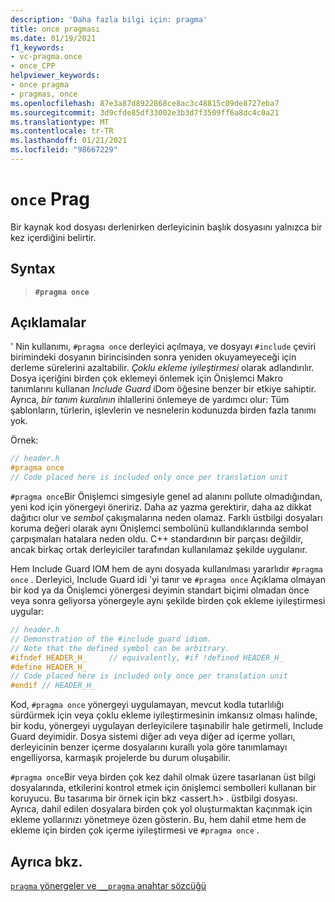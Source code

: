 ```yaml
---
description: 'Daha fazla bilgi için: pragma'
title: once pragması
ms.date: 01/19/2021
f1_keywords:
- vc-pragma.once
- once_CPP
helpviewer_keywords:
- once pragma
- pragmas, once
ms.openlocfilehash: 87e3a87d8922868ce8ac3c48815c09de8727eba7
ms.sourcegitcommit: 3d9cfde85df33002e3b3d7f3509ff6a8dc4c0a21
ms.translationtype: MT
ms.contentlocale: tr-TR
ms.lasthandoff: 01/21/2021
ms.locfileid: "98667229"
---
```

# <a name="once-pragma"></a>`once` Prag

Bir kaynak kod dosyası derlenirken derleyicinin başlık dosyasını yalnızca bir kez içerdiğini belirtir.

## <a name="syntax"></a>Syntax

> **`#pragma once`**

## <a name="remarks"></a>Açıklamalar

' Nin kullanımı, `#pragma once` derleyici açılmaya, ve dosyayı `#include` çeviri birimindeki dosyanın birincisinden sonra yeniden okuyameyeceği için derleme sürelerini azaltabilir. *Çoklu ekleme iyileştirmesi* olarak adlandırılır. Dosya içeriğini birden çok eklemeyi önlemek için Önişlemci Makro tanımlarını kullanan *Include Guard* iDom öğesine benzer bir etkiye sahiptir. Ayrıca, *bir tanım kuralının* ihlallerini önlemeye de yardımcı olur: Tüm şablonların, türlerin, işlevlerin ve nesnelerin kodunuzda birden fazla tanımı yok.

Örnek:

```cpp
// header.h
#pragma once
// Code placed here is included only once per translation unit
```

`#pragma once`Bir Önişlemci simgesiyle genel ad alanını pollute olmadığından, yeni kod için yönergeyi öneririz. Daha az yazma gerektirir, daha az dikkat dağıtıcı olur ve *sembol* çakışmalarına neden olamaz. Farklı üstbilgi dosyaları koruma değeri olarak aynı Önişlemci sembolünü kullandıklarında sembol çarpışmaları hatalara neden oldu. C++ standardının bir parçası değildir, ancak birkaç ortak derleyiciler tarafından kullanılamaz şekilde uygulanır.

Hem Include Guard IOM hem de aynı dosyada kullanılması yararlıdır `#pragma once` . Derleyici, Include Guard idi 'yi tanır ve `#pragma once` Açıklama olmayan bir kod ya da Önişlemci yönergesi deyimin standart biçimi olmadan önce veya sonra geliyorsa yönergeyle aynı şekilde birden çok ekleme iyileştirmesi uygular:

```cpp
// header.h
// Demonstration of the #include guard idiom.
// Note that the defined symbol can be arbitrary.
#ifndef HEADER_H_     // equivalently, #if !defined HEADER_H_
#define HEADER_H_
// Code placed here is included only once per translation unit
#endif // HEADER_H_
```

Kod, `#pragma once` yönergeyi uygulamayan, mevcut kodla tutarlılığı sürdürmek için veya çoklu ekleme iyileştirmesinin imkansız olması halinde, bir kodu, yönergeyi uygulayan derleyicilere taşınabilir hale getirmeli, Include Guard deyimidir. Dosya sistemi diğer adı veya diğer ad içerme yolları, derleyicinin benzer içerme dosyalarını kurallı yola göre tanımlamayı engelliyorsa, karmaşık projelerde bu durum oluşabilir.

`#pragma once`Bir veya birden çok kez dahil olmak üzere tasarlanan üst bilgi dosyalarında, etkilerini kontrol etmek için önişlemci sembolleri kullanan bir koruyucu. Bu tasarıma bir örnek için bkz \<assert.h> . üstbilgi dosyası. Ayrıca, dahil edilen dosyalara birden çok yol oluşturmaktan kaçınmak için ekleme yollarınızı yönetmeye özen gösterin. Bu, hem dahil etme hem de ekleme için birden çok içerme iyileştirmesi ve `#pragma once` .

## <a name="see-also"></a>Ayrıca bkz.

[`pragma` yönergeler ve `__pragma` anahtar sözcüğü](../preprocessor/pragma-directives-and-the-pragma-keyword.md)
